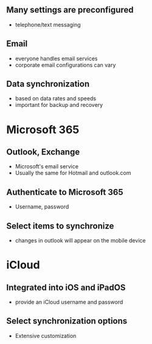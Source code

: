 ## Many settings are preconfigured
- telephone/text messaging
## Email
- everyone handles email services
- corporate email configurations can vary
## Data synchronization
- based on data rates and speeds
- important for backup and recovery
# Microsoft 365
## Outlook, Exchange
- Microsoft's email service
- Usually the same for Hotmail and outlook.com
## Authenticate to Microsoft 365
- Username, password
## Select items to synchronize
- changes in outlook will appear on the mobile device
# iCloud
## Integrated into iOS and iPadOS
- provide an iCloud username and password
## Select synchronization options
- Extensive customization